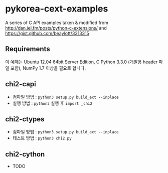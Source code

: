 pykorea-cext-examples
=====================

A series of C API examples taken &amp; modified from http://dan.iel.fm/posts/python-c-extensions/ and  https://gist.github.com/beaylott/3313315

Requirements
------------
이 예제는 Ubuntu 12.04 64bit Server Edition, C Python 3.3.0 (개발용 header 파일 포함), NumPy 1.7 이상을 필요로 합니다.

chi2-capi
---------
 * 컴파일 방법 : `python3 setup.py build_ext --inplace`
 * 실행 방법 : `python3` 실행 후 `import _chi2`

chi2-ctypes
-----------
 * 컴파일 방법 : `python3 setup.py build_ext --inplace`
 * 테스트 방법 : `python3 chi2.py`

chi2-cython
-----------
 * TODO
